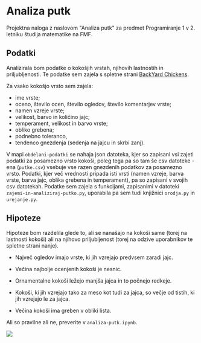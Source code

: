 # Analiza putk

Projektna naloga z naslovom "Analiza putk" za predmet Programiranje 1 v 2. letniku študija matematike na FMF.

## Podatki
Analizirala bom podatke o kokošjih vrstah, njihovih lastnostih in priljubljenosti. Te podatke sem zajela s spletne strani [BackYard Chickens](https://www.backyardchickens.com/reviews/categories/chicken-breeds.2/).

Za vsako kokošjo vrsto sem zajela:
- ime vrste;
- oceno, število ocen, število ogledov, število komentarjev vrste;
- namen vzreje vrste;
- velikost, barvo in količino jajc;
- temperament, velikost in barvo vrste;
- obliko grebena;
- podnebno toleranco,
- tendenco gnezdenja (sedenja na jajcu in skrbi zanj).

V mapi `obdelani-podatki` se nahaja json datoteka, kjer so zapisani vsi zajeti podatki za posamezno vrsto kokoši, poleg tega pa so tam še csv datoteke - ena (`putke.csv`) vsebuje vse razen gnezdenih podatkov za posamezno vrsto. Podatki, kjer več vrednosti pripada isti vrsti (namen vzreje, barva vrste, barva jajc, oblika grebena in temperament), pa so zapisani v svojih csv datotekah.
Podatke sem zajela s funkcijami, zapisanimi v datoteki `zajemi-in-analiziraj-putko.py`, uporabila pa sem tudi knjižnici `orodja.py` in `urejanje.py`. 

## Hipoteze
Hipoteze bom razdelila glede to, ali se nanašajo na kokoši same (torej na lastnosti kokoši) ali na njihovo priljubljenost (torej na odzive uporabnikov te spletne strani nanje).

- Največ ogledov imajo vrste, ki jih vzrejajo predvsem zaradi jajc.
- Večina najbolje ocenjenih kokoši je nesnic.

- Ornamentalne kokoši ležejo manjša jajca in to počnejo redkeje.
- Kokoši, ki jih vzrejajo tako za meso kot tudi za jajca, so večje od tistih, ki jih vzrejajo le za jajca.
- Večina kokoši ima greben v obliki lista. 


Ali so pravilne ali ne, preverite v `analiza-putk.ipynb`.

[<img src="https://www.backyardchickens.com/reviews/sebright.10870/cover-image">](https://www.backyardchickens.com/)

